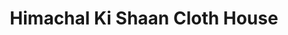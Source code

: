 ---
title: "Himachal Ki Shaan Cloth House"
url: /palampur/himachal-ki-shaan-cloth-house/
shop: Kleidung
---